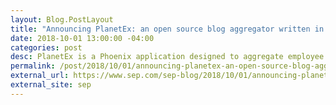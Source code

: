 ```yaml
---
layout: Blog.PostLayout
title: "Announcing PlanetEx: an open source blog aggregator written in Elixir"
date: 2018-10-01 13:00:00 -04:00
categories: post
desc: PlanetEx is a Phoenix application designed to aggregate employee personal and SharePoint blogs.
permalink: /post/2018/10/01/announcing-planetex-an-open-source-blog-aggregator-written-in-elixir/
external_url: https://www.sep.com/sep-blog/2018/10/01/announcing-planetex-an-open-source-blog-aggregator-written-in-elixir/
external_site: sep
---
```

